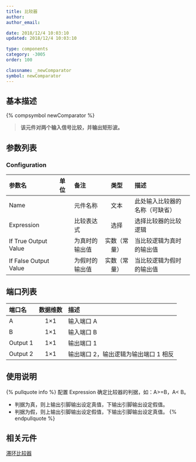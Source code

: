 ```yaml
---
title: 比较器
author:
author_email:

date: 2018/12/4 10:03:10
updated: 2018/12/4 10:03:10

type: components
category: -3005
order: 100

classname: _newComparator
symbol: newComparator
---
```


## 基本描述

{% compsymbol newComparator %}

> **该元件对两个输入信号比较，并输出矩形波。**

## 参数列表

### Configuration

| 参数名                | 单位 | 备注           |     类型     | 描述                           |
| :-------------------- | :--- | :------------- | :----------: | :----------------------------- |
| Name                  |      | 元件名称       |     文本     | 此处输入比较器的名称（可缺省） |
| Expression            |      | 比较表达式     |     选择     | 选择比较器的比较逻辑           |
| If True Output Value  |      | 为真时的输出值 | 实数（常量） | 当比较逻辑为真时的输出值       |
| If False Output Value |      | 为假时的输出值 | 实数（常量） | 当比较逻辑为假时的输出值       |

## 端口列表

| 端口名   | 数据维数 | 描述                                  |
| :------- | :------: | :------------------------------------ |
| A        |   1×1    | 输入端口 A                            |
| B        |   1×1    | 输入端口 B                            |
| Output 1 |   1×1    | 输出端口 1                            |
| Output 2 |   1×1    | 输出端口 2，输出逻辑为输出端口 1 相反 |

## 使用说明

{% pullquote info %}
配置 Expression 确定比较器的判据，如：A>=B，A< B。

- 判据为真，则上输出引脚输出设定真值，下输出引脚输出设定假值。
- 判据为假，则上输出引脚输出设定假值，下输出引脚输出设定真值。
  {% endpullquote %}

## 相关元件

[滞环比较器](comp_newHysteresis.md)
